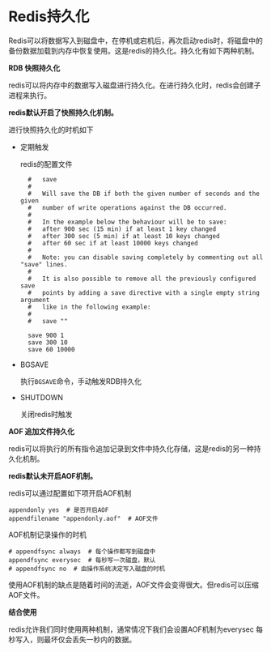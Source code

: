 # Redis持久化

Redis可以将数据写入到磁盘中，在停机或宕机后，再次启动redis时，将磁盘中的备份数据加载到内存中恢复使用。这是redis的持久化。持久化有如下两种机制。

**RDB 快照持久化**

redis可以将内存中的数据写入磁盘进行持久化。在进行持久化时，redis会创建子进程来执行。

**redis默认开启了快照持久化机制。**

进行快照持久化的时机如下

* 定期触发

  redis的配置文件

  ```text
    #   save  
    #
    #   Will save the DB if both the given number of seconds and the given
    #   number of write operations against the DB occurred.
    #
    #   In the example below the behaviour will be to save:
    #   after 900 sec (15 min) if at least 1 key changed
    #   after 300 sec (5 min) if at least 10 keys changed
    #   after 60 sec if at least 10000 keys changed
    #
    #   Note: you can disable saving completely by commenting out all "save" lines.
    #
    #   It is also possible to remove all the previously configured save
    #   points by adding a save directive with a single empty string argument
    #   like in the following example:
    #
    #   save ""

    save 900 1
    save 300 10
    save 60 10000
  ```

* BGSAVE

  执行`BGSAVE`命令，手动触发RDB持久化

* SHUTDOWN

  关闭redis时触发

**AOF 追加文件持久化**

redis可以将执行的所有指令追加记录到文件中持久化存储，这是redis的另一种持久化机制。

**redis默认未开启AOF机制。**

redis可以通过配置如下项开启AOF机制

```text
appendonly yes  # 是否开启AOF
appendfilename "appendonly.aof"  # AOF文件
```

AOF机制记录操作的时机

```text
# appendfsync always  # 每个操作都写到磁盘中
appendfsync everysec  # 每秒写一次磁盘，默认
# appendfsync no  # 由操作系统决定写入磁盘的时机
```

使用AOF机制的缺点是随着时间的流逝，AOF文件会变得很大。但redis可以压缩AOF文件。

**结合使用**

redis允许我们同时使用两种机制，通常情况下我们会设置AOF机制为everysec 每秒写入，则最坏仅会丢失一秒内的数据。

